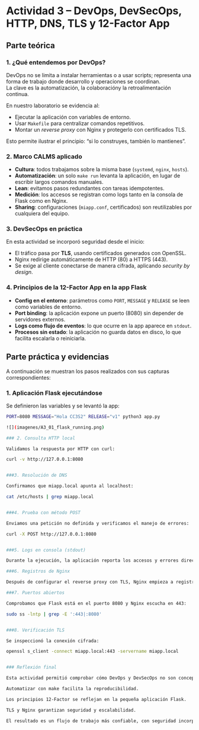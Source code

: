 # Actividad 3 – DevOps, DevSecOps, HTTP, DNS, TLS y 12-Factor App
## Parte teórica
### 1. ¿Qué entendemos por DevOps?
DevOps no se limita a instalar herramientas o a usar scripts; representa una forma de trabajo donde desarrollo y operaciones se coordinan.  
La clave es la automatización, la colaboracióny la retroalimentación continua.  

En nuestro laboratorio se evidencia al:
- Ejecutar la aplicación con variables de entorno.  
- Usar `Makefile` para centralizar comandos repetitivos.  
- Montar un *reverse proxy* con Nginx y protegerlo con certificados TLS.  

Esto permite ilustrar el principio: “si lo construyes, también lo mantienes”.

### 2. Marco CALMS aplicado
- **Cultura**: todos trabajamos sobre la misma base (`systemd`, `nginx`, `hosts`).  
- **Automatización**: un solo `make run` levanta la aplicación, en lugar de escribir largos comandos manuales.  
- **Lean**: evitamos pasos redundantes con tareas idempotentes.  
- **Medición**: los accesos se registran como logs tanto en la consola de Flask como en Nginx.  
- **Sharing**: configuraciones (`miapp.conf`, certificados) son reutilizables por cualquiera del equipo.  

### 3. DevSecOps en práctica
En esta actividad se incorporó seguridad desde el inicio:  
- El tráfico pasa por **TLS**, usando certificados generados con OpenSSL.  
- Nginx redirige automáticamente de HTTP (80) a HTTPS (443).  
- Se exige al cliente conectarse de manera cifrada, aplicando *security by design*.  

### 4. Principios de la 12-Factor App en la app Flask
- **Config en el entorno**: parámetros como `PORT`, `MESSAGE` y `RELEASE` se leen como variables de entorno.  
- **Port binding**: la aplicación expone un puerto (8080) sin depender de servidores externos.  
- **Logs como flujo de eventos**: lo que ocurre en la app aparece en `stdout`.  
- **Procesos sin estado**: la aplicación no guarda datos en disco, lo que facilita escalarla o reiniciarla.  

## Parte práctica y evidencias

A continuación se muestran los pasos realizados con sus capturas correspondientes:

### 1. Aplicación Flask ejecutándose
Se definieron las variables y se levantó la app:

```bash
PORT=8080 MESSAGE="Hola CC3S2" RELEASE="v1" python3 app.py

![](imagenes/A3_01_flask_running.png)

### 2. Consulta HTTP local

Validamos la respuesta por HTTP con curl:

curl -v http://127.0.0.1:8080


###3. Resolución de DNS

Confirmamos que miapp.local apunta al localhost:

cat /etc/hosts | grep miapp.local


###4. Prueba con método POST

Enviamos una petición no definida y verificamos el manejo de errores:

curl -X POST http://127.0.0.1:8080


###5. Logs en consola (stdout)

Durante la ejecución, la aplicación reporta los accesos y errores directamente en la terminal.

###6. Registros de Nginx

Después de configurar el reverse proxy con TLS, Nginx empieza a registrar accesos HTTPS.

###7. Puertos abiertos

Comprobamos que Flask está en el puerto 8080 y Nginx escucha en 443:

sudo ss -lntp | grep -E ':443|:8080'


###8. Verificación TLS

Se inspeccionó la conexión cifrada:

openssl s_client -connect miapp.local:443 -servername miapp.local


### Reflexión final

Esta actividad permitió comprobar cómo DevOps y DevSecOps no son conceptos abstractos, sino prácticas tangibles:

Automatizar con make facilita la reproducibilidad.

Los principios 12-Factor se reflejan en la pequeña aplicación Flask.

TLS y Nginx garantizan seguridad y escalabilidad.

El resultado es un flujo de trabajo más confiable, con seguridad incorporada y con tareas fácilmente replicables por cualquier integrante del equipo.